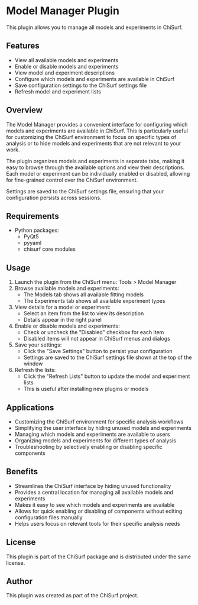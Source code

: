 # Model Manager Plugin

This plugin allows you to manage all models and experiments in ChiSurf.

## Features

- View all available models and experiments
- Enable or disable models and experiments
- View model and experiment descriptions
- Configure which models and experiments are available in ChiSurf
- Save configuration settings to the ChiSurf settings file
- Refresh model and experiment lists

## Overview

The Model Manager provides a convenient interface for configuring which models and experiments are available in ChiSurf. 
This is particularly useful for customizing the ChiSurf environment to focus on specific types of analysis or to hide 
models and experiments that are not relevant to your work.

The plugin organizes models and experiments in separate tabs, making it easy to browse through the available options 
and view their descriptions. Each model or experiment can be individually enabled or disabled, allowing for fine-grained 
control over the ChiSurf environment.

Settings are saved to the ChiSurf settings file, ensuring that your configuration persists across sessions.

## Requirements

- Python packages:
  - PyQt5
  - pyyaml
  - chisurf core modules

## Usage

1. Launch the plugin from the ChiSurf menu: Tools > Model Manager
2. Browse available models and experiments:
   - The Models tab shows all available fitting models
   - The Experiments tab shows all available experiment types
3. View details for a model or experiment:
   - Select an item from the list to view its description
   - Details appear in the right panel
4. Enable or disable models and experiments:
   - Check or uncheck the "Disabled" checkbox for each item
   - Disabled items will not appear in ChiSurf menus and dialogs
5. Save your settings:
   - Click the "Save Settings" button to persist your configuration
   - Settings are saved to the ChiSurf settings file shown at the top of the window
6. Refresh the lists:
   - Click the "Refresh Lists" button to update the model and experiment lists
   - This is useful after installing new plugins or models

## Applications

- Customizing the ChiSurf environment for specific analysis workflows
- Simplifying the user interface by hiding unused models and experiments
- Managing which models and experiments are available to users
- Organizing models and experiments for different types of analysis
- Troubleshooting by selectively enabling or disabling specific components

## Benefits

- Streamlines the ChiSurf interface by hiding unused functionality
- Provides a central location for managing all available models and experiments
- Makes it easy to see which models and experiments are available
- Allows for quick enabling or disabling of components without editing configuration files manually
- Helps users focus on relevant tools for their specific analysis needs

## License

This plugin is part of the ChiSurf package and is distributed under the same license.

## Author

This plugin was created as part of the ChiSurf project.